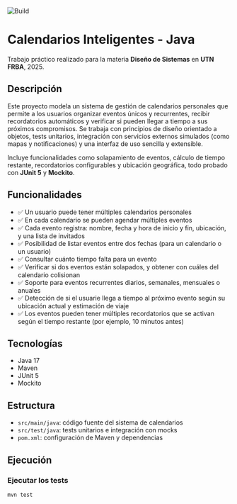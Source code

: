 ![Build](https://github.com/tu-usuario/tu-repo/actions/workflows/maven.yml/badge.svg)

# Calendarios Inteligentes - Java

Trabajo práctico realizado para la materia **Diseño de Sistemas** en **UTN FRBA**, 2025.

## Descripción

Este proyecto modela un sistema de gestión de calendarios personales que permite a los usuarios organizar eventos únicos y recurrentes, recibir recordatorios automáticos y verificar si pueden llegar a tiempo a sus próximos compromisos. Se trabaja con principios de diseño orientado a objetos, tests unitarios, integración con servicios externos simulados (como mapas y notificaciones) y una interfaz de uso sencilla y extensible.

Incluye funcionalidades como solapamiento de eventos, cálculo de tiempo restante, recordatorios configurables y ubicación geográfica, todo probado con **JUnit 5** y **Mockito**.

## Funcionalidades

- ✅ Un usuario puede tener múltiples calendarios personales
- ✅ En cada calendario se pueden agendar múltiples eventos
- ✅ Cada evento registra: nombre, fecha y hora de inicio y fin, ubicación, y una lista de invitados
- ✅ Posibilidad de listar eventos entre dos fechas (para un calendario o un usuario)
- ✅ Consultar cuánto tiempo falta para un evento
- ✅ Verificar si dos eventos están solapados, y obtener con cuáles del calendario colisionan
- ✅ Soporte para eventos recurrentes diarios, semanales, mensuales o anuales
- ✅ Detección de si el usuarie llega a tiempo al próximo evento según su ubicación actual y estimación de viaje
- ✅ Los eventos pueden tener múltiples recordatorios que se activan según el tiempo restante (por ejemplo, 10 minutos antes)

## Tecnologías

- Java 17
- Maven
- JUnit 5
- Mockito

## Estructura

- `src/main/java`: código fuente del sistema de calendarios
- `src/test/java`: tests unitarios e integración con mocks
- `pom.xml`: configuración de Maven y dependencias

## Ejecución

### Ejecutar los tests

```bash
mvn test
